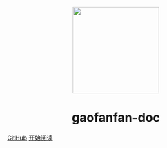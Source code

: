 <p align="center">
<img src="https://ss0.bdstatic.com/70cFvHSh_Q1YnxGkpoWK1HF6hhy/it/u=2481424715,2807309609&fm=26&gp=0.jpg" width="200" height="200"/>
</p>
<h1 align="center">gaofanfan-doc</h1>

[GitHub](https://github.com/gaofan0703/gaofanfan-doc)
[开始阅读](#gaofanfan-doc)




